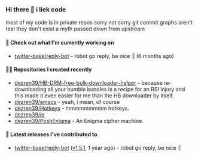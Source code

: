 ### Hi there 👋 i liek code
most of my code is in private repos sorry not sorry git commit graphs aren't real they don't exist a myth passed down from upstream

#### 👷 Check out what I'm currently working on

- [twitter-base/reply-bot](https://github.com/twitter-base/reply-bot) - robot go reply, be nice :| (6 months ago)

#### 👨‍💻 Repositories I created recently

- [dezren39/HB-DRM-free-bulk-downloader-helper](https://github.com/dezren39/HB-DRM-free-bulk-downloader-helper) - because re-downloading all your humble bundles is a recipe for an RSI injury and this made it even easier for me than the HB downloader by itself.
- [dezren39/emacs](https://github.com/dezren39/emacs) - yeah, i mean, of course
- [dezren39/Hotkeys](https://github.com/dezren39/Hotkeys) - mmmmmmmmm hotkeys.
- [dezren39/ip](https://github.com/dezren39/ip)
- [dezren39/PoshEnigma](https://github.com/dezren39/PoshEnigma) - An Enigma cipher machine.

#### 🚀 Latest releases I've contributed to

- [twitter-base/reply-bot](https://github.com/twitter-base/reply-bot) ([v1.5.1](https://github.com/twitter-base/reply-bot/releases/tag/v1.5.1), 1 year ago) - robot go reply, be nice :|
